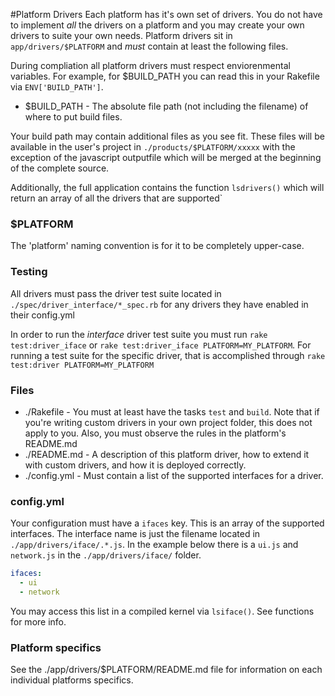 #Platform Drivers
Each platform has it's own set of drivers. You do not have to implement *all* the drivers on a platform and you may create your own drivers to suite your own needs.  Platform drivers sit in `app/drivers/$PLATFORM` and *must* contain at least the following files.
  
During compliation all platform drivers must respect enviorenmental variables. For example, for $BUILD_PATH you can read this in your Rakefile via `ENV['BUILD_PATH']`.		
  * $BUILD_PATH    - The absolute file path (not including the filename) of where to put build files.		

Your build path may contain additional files as you see fit.  These files will be available in the user's project in `./products/$PLATFORM/xxxxx` with the exception of the javascript outputfile which will be merged at the beginning of the complete source.		
  
Additionally, the full application contains the function `lsdrivers()` which will return an array of all the drivers that are supported`


### $PLATFORM
The 'platform' naming convention is for it to be completely upper-case.

### Testing
All drivers must pass the driver test suite located in `./spec/driver_interface/*_spec.rb` for any drivers they have enabled in their config.yml

In order to run the *interface* driver test suite you must run `rake test:driver_iface` or `rake test:driver_iface PLATFORM=MY_PLATFORM`.  For running a test suite for the specific driver, that is accomplished through `rake test:driver PLATFORM=MY_PLATFORM`

### Files
  * ./Rakefile - You must at least have the tasks `test` and `build`.  Note that if you're writing custom drivers in your own project folder, this does not apply to you. Also, you must observe the rules in the platform's README.md		
  * ./README.md - A description of this platform driver, how to extend it with custom drivers, and how it is deployed correctly.		
  * ./config.yml - Must contain a list of the supported interfaces for a driver.

### config.yml
Your configuration must have a `ifaces` key. This is an array of the supported interfaces.  The interface name is just the filename located in
`./app/drivers/iface/.*.js`.  In the example below there is a `ui.js` and `network.js` in the `./app/drivers/iface/` folder.
```yml
ifaces:
  - ui
  - network
```
You may access this list in a compiled kernel via `lsiface()`. See functions for more info.

### Platform specifics
See the ./app/drivers/$PLATFORM/README.md file for information on each individual platforms specifics.
